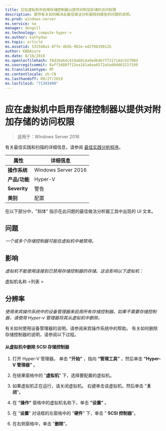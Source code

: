 ```yaml
---
title: 应在虚拟机中启用存储控制器以提供对附加存储的访问权限
description: 提供有关如何解决此最佳做法分析器规则报告的问题的说明。
ms.prod: windows-server
ms.service: na
manager: dongill
ms.technology: compute-hyper-v
ms.author: kathydav
ms.topic: article
ms.assetid: 532548a1-8ffe-4b5b-902e-ed2f0819012b
author: KBDAzure
ms.date: 8/16/2016
ms.openlocfilehash: f0d10ab4c419a6014a9edb4b7f721714dc92798d
ms.sourcegitcommit: 6aff3d88ff22ea141a6ea6572a5ad8dd6321f199
ms.translationtype: MT
ms.contentlocale: zh-CN
ms.lasthandoff: 09/27/2019
ms.locfileid: "71393490"
---
```

# <a name="storage-controllers-should-be-enabled-in-virtual-machines-to-provide-access-to-attached-storage"></a>应在虚拟机中启用存储控制器以提供对附加存储的访问权限

>适用于：Windows Server 2016

有关最佳实践和扫描的详细信息，请参阅 [最佳实践分析程序](https://go.microsoft.com/fwlink/?LinkId=122786)。  
  
|属性|详细信息|  
|-|-|  
|**操作系统**|Windows Server 2016|  
|**产品/功能**|Hyper-V|  
|**Severity**|警告|  
|**类别**|配置|  

在以下部分中，"斜体" 指示在此问题的最佳做法分析器工具中出现的 UI 文本。

## <a name="issue"></a>问题  
  
*一个或多个存储控制器可能在虚拟机中被禁用。*  
  
## <a name="impact"></a>影响  
  
*虚拟机不能使用连接到已禁用存储控制器的存储。这会影响以下虚拟机：*  
  
虚拟机名称 \<列表 >  
  
## <a name="resolution"></a>分辨率  
  
*使用来宾操作系统中的设备管理器来启用所有存储控制器。如果不需要存储控制器，请使用 Hyper-v 管理器将其从虚拟机中删除。*  
  
有关如何使用设备管理器的说明，请参阅来宾操作系统中的帮助。 有关如何删除存储控制器的说明，请参阅以下过程。  
  
#### <a name="to-remove-a-scsi-storage-controller-from-the-virtual-machine"></a>从虚拟机中删除 SCSI 存储控制器  
  
1.  打开 Hyper-V 管理器。 单击 **“开始”** ，指向 **“管理工具”** ，然后单击 **“Hyper-V 管理器”** 。  
  
2.  在结果窗格中的 "**虚拟机**" 下，选择要配置的虚拟机。  
  
3.  如果虚拟机正在运行，请关闭虚拟机。 右键单击该虚拟机，然后单击 "**关闭**"。  
  
4.  在 **“操作”** 窗格中的虚拟机名称下，单击 **“设置”** 。  
  
5.  在 "**设置**" 对话框的左窗格中的 "**硬件**" 下，单击 " **SCSI 控制器**"。  
  
6.  在右侧窗格中，单击 "**删除**"。  
  


